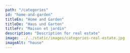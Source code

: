 ```yaml
---
path: "/categories"
id: "home-and-garden"
titleEn: "Home and Garden"
titleDe: "Haus und Garten"
titleFr: "Maison et jardin"
description: "Description for real estate"
image: ../../static/images/categories-real-estate.jpg
imageAlt: "house"
---
```


